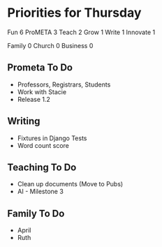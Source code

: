 # Priorities for Thursday

Fun 6
ProMETA 3
Teach 2
Grow 1
Write 1
Innovate 1

Family 0
Church 0
Business 0


## Prometa To Do
* Professors, Registrars, Students
* Work with Stacie
* Release 1.2


## Writing
* Fixtures in Django Tests
* Word count score


## Teaching To Do
* Clean up documents (Move to Pubs)
* AI - Milestone 3


## Family To Do
* April
* Ruth 


